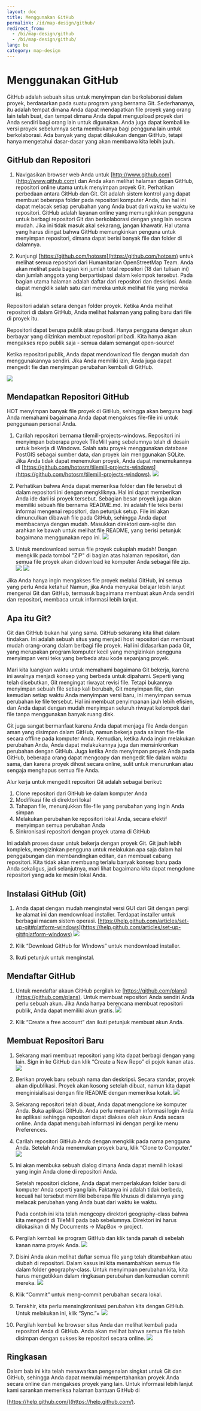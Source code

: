 ```yaml
---
layout: doc
title: Menggunakan GitHub
permalink: /id/map-design/github/
redirect_from:
  - /bi/map-design/github
  - /bi/map-design/github/
lang: bu
category: map-design
---
```


<!--
this chapter is a draft because it's not a priority
-->

Menggunakan GitHub
==================

GitHub adalah sebuah situs untuk menyimpan dan berkolaborasi dalam proyek,
berdasarkan pada suatu program yang bernama Git. Sederhananya, itu adalah
tempat dimana Anda dapat mendapatkan file proyek yang orang lain telah
buat, dan tempat dimana Anda dapat mengupload proyek dari Anda sendiri
bagi orang lain untuk digunakan. Anda juga dapat kembali ke versi proyek
sebelumnya serta membukanya bagi pengguna lain untuk berkolaborasi.
Ada banyak yang dapat dilakukan dengan GitHub, tetapi hanya mengetahui
dasar-dasar yang akan membawa kita lebih jauh.

GitHub dan Repositori
----------------------

1.	Navigasikan browser web Anda untuk [http://www.github.com](http://www.github.com)
	dan Anda akan melihat halaman depan GitHub, repositori online utama
	untuk menyimpan proyek Git. Perhatikan perbedaan antara GitHub dan Git.
	Git adalah sistem kontrol yang dapat membuat beberapa folder pada
	repositori komputer Anda, dan hal ini dapat melacak setiap perubahan
	yang Anda buat dari waktu ke waktu ke repositori. GitHub adalah layanan
	online yang memungkinkan pengguna untuk berbagi repositori Git dan
	berkolaborasi dengan yang lain secara mudah. Jika ini tidak masuk akal
	sekarang, jangan khawatir. Hal utama yang harus diingat bahwa GitHub
	memungkinkan penguna untuk menyimpan repositori, dimana dapat berisi
	banyak file dan folder di dalamnya.


2.	Kunjungi [https://github.com/hotosm](https://github.com/hotosm) untuk
	melihat semua repositori dari Humanitarian OpenStreetMap Team. Anda
	akan melihat pada bagian kiri jumlah total repositori (18 dari tulisan ini)
	dan jumlah anggota yang berpartisipasi dalam kelompok tersebut. Pada
	bagian utama halaman adalah daftar dari repositori dan deskripsi. Anda
	dapat mengklik salah satu dari mereka untuk melihat file yang mereka
	isi.

Repositori adalah setara dengan folder proyek. Ketika Anda melihat
repositori di dalam GitHub, Anda melihat halaman yang paling baru
dari file di proyek itu.

Repositori dapat berupa publik atau pribadi. Hanya pengguna dengan
akun berbayar yang diizinkan membuat repositori pribadi. Kita hanya
akan mengakses repo publik saja - semua dalam semangat open-source!

Ketika repositori publik, Anda dapat mendownload file dengan mudah
dan menggunakannya sendiri. Jika Anda memiliki izin, Anda juga dapat
mengedit fie dan menyimpan perubahan kembali di GitHub.

![]({{site.baseurl}}/images/en/advanced/en_adv_ch4_image06.png)

Mendapatkan Repositori GitHub
-----------------------------

HOT menyimpan banyak file proyek di GitHub, sehingga akan berguna
bagi Anda memahami bagaimana Anda dapat mengakses file-file ini
untuk penggunaan personal Anda.

1.	Carilah repositori bernama tilemill-projects-windows. Repositori
	ini menyimpan beberapa proyek TileMill yang sebelumnya telah di
	desain untuk bekerja di Windows. Salah satu proyek menggunakan
	database PostGIS sebagai sumber data, dan proyek lain menggunakan
	SQLite. Jika Anda tidak dapat menemukan proyek, Anda dapat
	menemukannya di
   [https://github.com/hotosm/tilemill-projects-windows](https://github.com/hotosm/tilemill-projects-windows).
   ![]({{site.baseurl}}/images/en/advanced/en_adv_ch4_image08.png)

2.	Perhatikan bahwa Anda dapat memeriksa folder dan file tersebut
	di dalam repositori ini dengan mengkliknya. Hal ini dapat memberikan
	Anda ide dari isi proyek tersebut. Sebagian besar proyek juga akan
	memiliki sebuah file bernama README.md. Ini adalah file teks berisi
	informai mengenai repositori, dan petunjuk setup. File ini akan
	dimunculkan dibawah file pada GitHub, sehingga Anda dapat membacanya
	dengan mudah. Masukkan direktori osm-sqlite dan arahkan ke bawah
	untuk melihat file README, yang berisi petunjuk bagaimana menggunakan
	repo ini.
   ![]({{site.baseurl}}/images/en/advanced/en_adv_ch4_image11.png)

3.	Untuk mendownload semua file proyek cukuplah mudah! Dengan mengklik
	pada tombol "ZIP" di bagian atas halaman repositori, dan semua
	file proyek akan didownload ke komputer Anda sebagai file zip.
   ![]({{site.baseurl}}/images/en/advanced/en_adv_ch4_image13.png)
   ![]({{site.baseurl}}/images/en/advanced/en_adv_ch4_image02.png)

Jika Anda hanya ingin mengakses file proyek melalui GitHub, ini semua
yang perlu Anda ketahui! Namun, jika Anda menyukai belajar lebih lanjut
mengenai Git dan GitHub, termasuk bagaimana membuat akun Anda sendiri
dan repositori, membaca untuk informasi lebih lanjut.

Apa itu Git?
-------------

Git dan GitHub bukan hal yang sama. GitHub sekarang kita lihat dalam
tindakan. Ini adalah sebuah situs yang menjadi host repositori dan
membuat mudah orang-orang dalam berbagi file proyek. Hal ini didasarkan
pada Git, yang merupakan program komputer kecil yang mengizinkan pengguna
menyimpan versi teks yang berbeda atau kode sepanjang proyek.

Mari kita luangkan waktu untuk memahami bagaimana Git bekerja, karena
ini awalnya menjadi konsep yang berbeda untuk dipahami. Seperti yang
telah disebutkan, Git mengingat riwayat revisi file. Tetapi bukannya
menyimpan sebuah file setiap kali berubah, Git menyimpan file, dan
kemudian setiap waktu Anda menyimpan versi baru, ini menyimpan semua
perubahan ke file tersebut. Hal ini membuat penyimpanan jauh lebih
efisien, dan Anda dapat dengan mudah menyimpan seluruh riwayat
kelompok dari file tanpa menggunakan banyak ruang disk.

Git juga sangat bermanfaat karena Anda dapat menjaga file Anda dengan
aman yang disimpan dalam GitHub, namun bekerja pada salinan file-file
secara offline pada komputer Anda. Kemudian, ketika Anda ingin melakukan
perubahan Anda, Anda dapat melakukannya juga dan mensinkronkan perubahan
dengan GitHub. Juga ketika Anda menyimpan proyek Anda pada GitHub, beberapa
orang dapat mengcopy dan mengedit file dalam waktu sama, dan karena proyek
dihost secara online, sulit untuk menurunkan atau sengaja menghapus semua
file Anda.

Alur kerja untuk mengedit repositori Git adalah sebagai berikut:

1.	Clone repositori dari GitHub ke dalam komputer Anda
2.	Modifikasi file di direktori lokal
3.	Tahapan file, menunjukkan file-file yang perubahan yang ingin
	Anda simpan
4.	Melakukan perubahan ke repositori lokal Anda, secara efektif
	menyimpan semua perubahan Anda
5.	Sinkronisasi repositori dengan proyek utama di GitHub

Ini adalah proses dasar untuk bekerja dengan proyek Git. Git jauh lebih
kompleks, mengizinkan pengguna untuk melakukan apa saja dalam hal penggabungan
dan membandingkan editan, dan membuat cabang repositori. Kita tidak akan
membuang terlalu banyak konsep baru pada Anda sekaligus, jadi selanjutnya,
mari lihat bagaimana kita dapat mengclone repositori yang ada ke mesin
lokal Anda.

Instalasi GitHub (Git)
-----------------------

1.	Anda dapat dengan mudah menginstal versi GUI dari Git dengan pergi
	ke alamat ini dan mendownload installer. Terdapat installer untuk
	berbagai macam sistem operasi.
   [https://help.github.com/articles/set-up-git#platform-windows](https://help.github.com/articles/set-up-git#platform-windows)
   ![]({{site.baseurl}}/images/en/advanced/en_adv_ch4_image00.png)

2.	Klik “Download GitHub for Windows” untuk mendownload installer.

3.	Ikuti petunjuk untuk menginstal.

Mendaftar GitHub
------------------

1.	Untuk mendaftar akaun GitHub pergilah ke [https://github.com/plans](https://github.com/plans).
	Untuk membuat repositori Anda sendiri Anda perlu sebuah akun. Jika
	Anda hanya berencana membuat repositori publik, Anda dapat memiliki
	akun gratis.
   ![]({{site.baseurl}}/images/en/advanced/en_adv_ch4_image05.png)

2.	Klik “Create a free account” dan ikuti petunjuk membuat akun Anda.

Membuat Repositori Baru
------------------------

1.	Sekarang mari membuat repositori yang kita dapat berbagi dengan yang
	lain. Sign in ke GitHub dan klik “Create a New Repo” di pojok kanan
	atas.
   ![]({{site.baseurl}}/images/en/advanced/en_adv_ch4_image07.png)

2.	Berikan proyek baru sebuah nama dan deskripsi. Secara standar, proyek
	akan dipublikasi. Proyek akan kosong setelah dibuat, namun kita dapat
	menginisialisasi dengan file README dengan memeriksa kotak.
   ![]({{site.baseurl}}/images/en/advanced/en_adv_ch4_image12.png)

3.	Sekarang repositori telah dibuat, Anda dapat mengclone ke komputer
	Anda. Buka aplikasi GitHub. Anda perlu menambah informasi login Anda
	ke aplikasi sehingga repositori dapat diakses oleh akun Anda secara
	online. Anda dapat mengubah informasi ini dengan pergi ke menu
	Preferences.

4.	Carilah repositori GitHub Anda dengan mengklik pada nama pengguna Anda.
	Setelah Anda menemukan proyek baru, klik “Clone to Computer.”
   ![]({{site.baseurl}}/images/en/advanced/en_adv_ch4_image04.png)

5.	Ini akan membuka sebuah dialog dimana Anda dapat memilih lokasi yang
	ingin Anda clone di repositori Anda.

	Setelah repositori diclone, Anda dapat memperlakukan folder baru
	di komputer Anda seperti yang lain. Faktanya ini adalah tidak berbeda,
	kecuali hal tersebut memiliki beberapa file khusus di dalamnya yang
	melacak perubahan yang Anda buat dari waktu ke waktu.

	Pada contoh ini kita telah mengcopy direktori geography-class bahwa kita
	mengedit di TileMill pada bab sebelumnya. Direktori ini harus dilokasikan
	di My Documents -> MapBox -> project.

6.	Pergilah kembali ke program GitHub dan klik tanda panah di sebelah kanan
	nama proyek Anda.
   ![]({{site.baseurl}}/images/en/advanced/en_adv_ch4_image03.png)

7.	Disini Anda akan melihat daftar semua file yang telah ditambahkan atau
	diubah di repositori. Dalam kasus ini kita menambahkan semua file dalam
	folder geography-class. Untuk menyimpan perubahan kita, kita harus
	mengetikkan dalam ringkasan perubahan dan kemudian commit mereka.
   ![]({{site.baseurl}}/images/en/advanced/en_adv_ch4_image09.png)

8.	Klik “Commit” untuk meng-commit perubahan secara lokal.

9.	Terakhir, kita perlu mensingkronisasi perubahan kita dengan GitHub.
	Untuk melakukan ini, klik “Sync.”=
   ![]({{site.baseurl}}/images/en/advanced/en_adv_ch4_image10.png)

10.	Pergilah kembali ke browser situs Anda dan melihat kembali pada
	repositori Anda di GitHub. Anda akan melihat bahwa semua file
	telah disimpan dengan sukses ke repositori secara online.
    ![]({{site.baseurl}}/images/en/advanced/en_adv_ch4_image01.png)

Ringkasan
----------

Dalam bab ini kita telah menawarkan pengenalan singkat untuk Git dan GitHub,
sehingga Anda dapat memulai mempertahankan proyek Anda secara online dan
mengakses proyek yang lain. Untuk informasi lebih lanjut kami sarankan
memeriksa halaman bantuan GitHub di

[https://help.github.com/](https://help.github.com/).

<!--
^[[c]](#cmnt3)^

[[a]](#cmnt_ref1)MrPatrickOswald:

tergantung pada GUI yang Anda gunakan, jendela mungkin terlihat sedikit
berbeda dari screen shot di bawah. Namun fungsionalitas harus sama.

[[b]](#cmnt_ref2)MrPatrickOswald:

Ini akan menyenangkan untuk memiliki sedikit penjelasan apa yang terjadi
jika beberapa orang mengedit repositori pada waktu yang sama dan secara
individu commit perubahan mereka... bagaimana GitHub memperlakukan
konflik-konflik yang memiliki 2 versi yang berbeda kemudian... atau
apa yang harus dipertimbangkan ketika bekerja sama pada salah satu proyek
menggunakan GitHub...

[[c]](#cmnt_ref3)Katrina Engelsted:
Sumber: http://nathanj.github.com/gitguide/tour.html
-->
